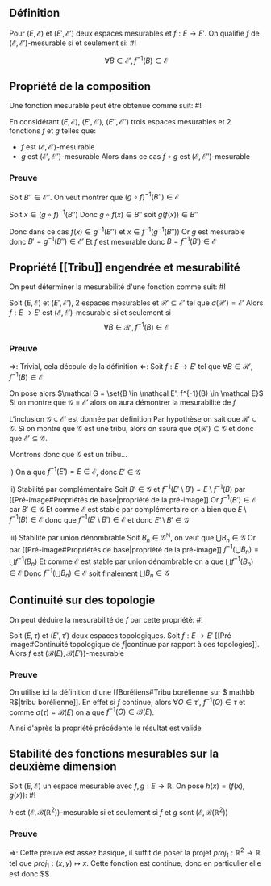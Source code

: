## Définition
Pour $(E, \mathcal E)$ et $(E', \mathcal E')$ deux espaces mesurables et $f: E \to E'$. On qualifie $f$ de $(\mathcal E, \mathcal E')$-mesurable si et seulement si: #!

$$\forall B \in \mathcal E', f^{-1}(B) \in \mathcal E$$
<!--ID: 1729505135351-->



## Propriété de la composition
Une fonction mesurable peut être obtenue comme suit: #!

En considérant $(E, \mathcal E)$, $(E', \mathcal E')$, $(E'', \mathcal E'')$ trois espaces mesurables et 2 fonctions $f$ et $g$ telles que:
- $f$ est $(\mathcal E, \mathcal E')$-mesurable
- $g$ est $(\mathcal E', \mathcal E'')$-mesurable
Alors dans ce cas $f\circ g$ est $(\mathcal E, \mathcal E'')$-mesurable
<!--ID: 1729505135353-->



### Preuve
Soit $B'' \in \mathcal E''$. On veut montrer que $(g \circ f)^{-1}(B'') \in \mathcal E$

Soit $x \in (g \circ f)^{-1}(B'')$
Donc $g \circ f(x) \in B''$ soit $g(f(x)) \in B''$

Donc dans ce cas $f(x) \in g^{-1}(B'')$ et $x \in f^{-1}(g^{-1}(B''))$ 
Or $g$ est mesurable donc $B' = g^{-1}(B'') \in \mathcal E'$
Et $f$ est mesurable donc $B = f^{-1}(B') \in \mathcal E$
$$\tag*{$\blacksquare$}$$

## Propriété [[Tribu]] engendrée et mesurabilité
On peut déterminer la mesurabilité d'une fonction comme suit: #!

Soit $(E, \mathcal E)$ et $(E', \mathcal E')$, 2 espaces mesurables et $\mathcal R' \subseteq \mathcal E'$ tel que $\sigma(\mathcal R') = \mathcal E'$
Alors $f: E \to E'$ est $(\mathcal E, \mathcal E')$-mesurable si et seulement si $$\forall B \in \mathcal R', f^{-1}(B) \in \mathcal E$$
<!--ID: 1729505135355-->



### Preuve
$\Rightarrow$: Trivial, cela découle de la définition
$\Leftarrow$: Soit $f: E \to E'$ tel que $\forall B \in \mathcal R', f^{-1}(B) \in \mathcal E$

On pose alors $\mathcal G = \set{B \in \mathcal E', f^{-1}(B) \in \mathcal E}$
Si on montre que $\mathcal G = \mathcal E'$ alors on aura démontrer la mesurabilité de $f$

L'inclusion $\mathcal G \subseteq \mathcal E'$ est donnée par définition
Par hypothèse on sait que $\mathcal R' \subseteq \mathcal G$. Si on montre que $\mathcal G$ est une tribu, alors on saura que $\sigma(\mathcal R') \subseteq \mathcal G$ et donc que $\mathcal E' \subseteq \mathcal G$.

Montrons donc que $\mathcal G$ est un tribu...

i) On a que $f^{-1}(E') = E \in \mathcal E$, donc $E' \in \mathcal G$

ii) Stabilité par complémentaire
Soit $B' \in \mathcal G$ et $f^{-1}(E' \setminus B') = E \setminus f^{-1}(B)$ par [[Pré-image#Propriétés de base|propriété de la pré-image]] 
Or $f^{-1}(B') \in \mathcal E$ car $B' \in \mathcal G$
Et comme $\mathcal E$ est stable par complémentaire on a bien que $E \setminus f^{-1}(B) \in \mathcal E$ donc que $f^{-1}(E' \setminus B') \in \mathcal E$ et donc $E' \setminus B' \in \mathcal G$

iii) Stabilité par union dénombrable
Soit $B_n \in \mathcal G^\mathbb N$, on veut que $\bigcup B_n \in \mathcal G$
Or par [[Pré-image#Propriétés de base|propriété de la pré-image]] $f^{-1}(\bigcup B_n) = \bigcup f^{-1}(B_n)$
Et comme $\mathcal E$ est stable par union dénombrable on a que $\bigcup f^{-1}(B_n) \in \mathcal E$
Donc $f^{-1}(\bigcup B_n) \in \mathcal E$ soit finalement $\bigcup B_n \in \mathcal G$
$$\tag*{$\blacksquare$}$$

## Continuité sur des topologie
On peut déduire la mesurabilité de $f$ par cette propriété: #!

Soit $(E, \tau)$ et $(E', \tau')$ deux espaces topologiques. Soit $f: E \to E'$ [[Pré-image#Continuité topologique de $f$|continue par rapport à ces topologies]]. Alors $f$ est $(\mathcal B(E), \mathcal B(E'))$-mesurable
<!--ID: 1729505135356-->



### Preuve
On utilise ici la définition d'une [[Boréliens#Tribu borélienne sur $ mathbb R$|tribu borélienne]].
En effet si $f$ continue, alors $\forall O \in \tau'$, $f^{-1}(O) \in \tau$ et comme $\sigma(\tau) = \mathcal B(E)$ on a que $f^{-1}(O) \in \mathcal B(E)$.

Ainsi d'après la propriété précédente le résultat est valide
$$\tag*{$\blacksquare$}$$


## Stabilité des fonctions mesurables sur la deuxième dimension
Soit $(E, \mathcal E)$ un espace mesurable avec $f,g:E \to \mathbb R$. On pose $h(x) = (f(x), g(x))$: #!

$h$ est $(\mathcal E, \mathcal B(\mathbb{R}^2))$-mesurable si et seulement si $f$ et $g$ sont $(\mathcal E, \mathcal B(\mathbb{R}^2))$

### Preuve
$\Rightarrow$: Cette preuve est assez basique, il suffit de poser la projet $proj_{1}: \mathbb R^2 \to \mathbb{R}$ tel que $proj_{1}: (x,y) \mapsto x$.
Cette fonction est continue, donc en particulier elle est donc $$